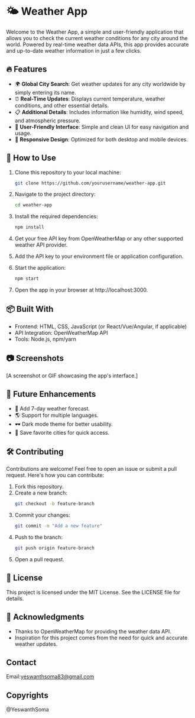 # 🌤 Weather App

Welcome to the Weather App, a simple and user-friendly application that allows you to check the current weather conditions for any city around the world. Powered by real-time weather data APIs, this app provides accurate and up-to-date weather information in just a few clicks.

## 🔥 Features

- 🌍 **Global City Search**: Get weather updates for any city worldwide by simply entering its name.
- ⏰ **Real-Time Updates**: Displays current temperature, weather conditions, and other essential details.
- 📋 **Additional Details**: Includes information like humidity, wind speed, and atmospheric pressure.
- 🎨 **User-Friendly Interface**: Simple and clean UI for easy navigation and usage.
- 📱 **Responsive Design**: Optimized for both desktop and mobile devices.

## 🚀 How to Use

1. Clone this repository to your local machine:
   ```bash
   git clone https://github.com/yourusername/weather-app.git
   ```

2. Navigate to the project directory:
   ```bash
   cd weather-app
   ```

3. Install the required dependencies:
   ```bash
   npm install
   ```

4. Get your free API key from OpenWeatherMap or any other supported weather API provider.

5. Add the API key to your environment file or application configuration.

6. Start the application:
   ```bash
   npm start
   ```

7. Open the app in your browser at http://localhost:3000.

## 📦 Built With

- Frontend: HTML, CSS, JavaScript (or React/Vue/Angular, if applicable)
- API Integration: OpenWeatherMap API
- Tools: Node.js, npm/yarn

## 📷 Screenshots

[A screenshot or GIF showcasing the app's interface.]

## 🌟 Future Enhancements

- 🔮 Add 7-day weather forecast.
- 🌎 Support for multiple languages.
- 🕶️ Dark mode theme for better usability.
- 📌 Save favorite cities for quick access.

## 🛠️ Contributing

Contributions are welcome! Feel free to open an issue or submit a pull request. Here's how you can contribute:

1. Fork this repository.
2. Create a new branch:
   ```bash
   git checkout -b feature-branch
   ```
3. Commit your changes:
   ```bash
   git commit -m "Add a new feature"
   ```
4. Push to the branch:
   ```bash
   git push origin feature-branch
   ```
5. Open a pull request.

## 📄 License

This project is licensed under the MIT License. See the LICENSE file for details.

## 🙌 Acknowledgments

- Thanks to OpenWeatherMap for providing the weather data API.
- Inspiration for this project comes from the need for quick and accurate weather updates.

## Contact

Email:yeswanthsoma83@gmail.com

## Copyrights

@YeswanthSoma
